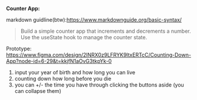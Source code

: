 **Counter App:**

markdown guidline(btw):https://www.markdownguide.org/basic-syntax/

>  Build a simple counter app that increments and decrements a number.
> Use the useState hook to manage the counter state.


Prototype: https://www.figma.com/design/2lNRX0z9LFRYK9ltxERTcC/Counting-Down-App?node-id=6-29&t=kkjfN1aOvG3tkpYk-0

1. input your year of birth and how long you can live
2. counting down how long before you die
3. you can +/- the time you have through clicking the buttons aside (you can collapse them)








